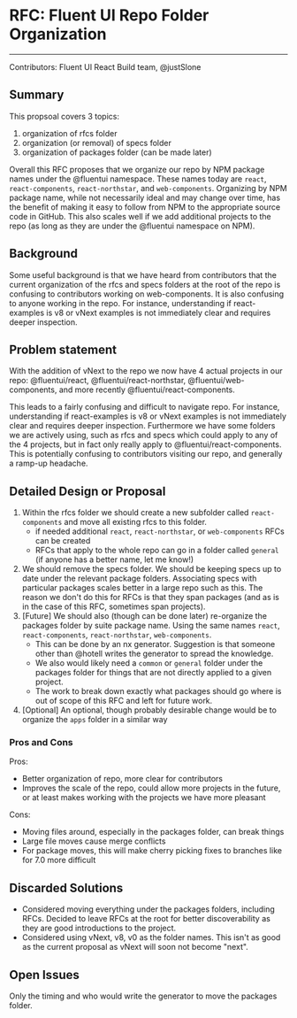 # RFC: Fluent UI Repo Folder Organization

---

Contributors: Fluent UI React Build team, @justSlone

## Summary

This propsoal covers 3 topics:
1. organization of rfcs folder
2. organization (or removal) of specs folder
3. organization of packages folder (can be made later)

Overall this RFC proposes that we organize our repo by NPM package names under the @fluentui namespace. 
These names today are `react`, `react-components`, `react-northstar`, and `web-components`. Organizing by NPM package name, 
while not necessarily ideal and may change over time, has the benefit of making it easy to follow from NPM to the appropriate source code in GitHub. 
This also scales well if we add additional projects to the repo (as long as they are under the @fluentui namespace on NPM). 

## Background

Some useful background is that we have heard from contributors that the current organization of the rfcs and specs folders at the root of the 
repo is confusing to contributors working on web-components. It is also confusing to anyone working in the repo. For instance, understanding if react-examples is v8 or vNext examples is not immediately clear and requires deeper inspection. 

## Problem statement

With the addition of vNext to the repo we now have 4 actual projects in our repo: 
@fluentui/react, @fluentui/react-northstar, @fluentui/web-components, and more recently @fluentui/react-components.

This leads to a fairly confusing and difficult to navigate repo. For instance, understanding if react-examples is v8 or vNext examples is not immediately clear and requires deeper inspection. Furthermore we have some folders we are actively using, such as rfcs and specs which could apply to any of the 4 projects, but in fact only really apply to @fluentui/react-components. This is potentially confusing to contributors visiting our repo, and generally a ramp-up headache. 

## Detailed Design or Proposal

1. Within the rfcs folder we should create a new subfolder called `react-components` and move all existing rfcs to this folder. 
   - if needed additional `react`, `react-northstar`, or `web-components` RFCs can be created
   - RFCs that apply to the whole repo can go in a folder called `general` (if anyone has a better name, let me know!)
2. We should remove the specs folder. We should be keeping specs up to date under the relevant package folders. Associating specs with particular packages scales better in a large repo such as this. 
The reason we don't do this for RFCs is that they span packages (and as is in the case of this RFC, sometimes span projects). 
3. [Future] We should also (though can be done later) re-organize the packages folder by suite package name. Using the same names `react`, `react-components`, `react-northstar`, `web-components`.
   - This can be done by an nx generator. Suggestion is that someone other than @hotell writes the generator to spread the knowledge. 
   - We also would likely need a `common` or `general` folder under the packages folder for things that are not directly applied to a given project.
   - The work to break down exactly what packages should go where is out of scope of this RFC and left for future work.
4. [Optional] An optional, though probably desirable change would be to organize the `apps` folder in a similar way

### Pros and Cons

Pros:
- Better organization of repo, more clear for contributors
- Improves the scale of the repo, could allow more projects in the future, or at least makes working with the projects we have more pleasant

Cons:
- Moving files around, especially in the packages folder, can break things
- Large file moves cause merge conflicts
- For package moves, this will make cherry picking fixes to branches like for 7.0 more difficult

## Discarded Solutions

- Considered moving everything under the packages folders, including RFCs. Decided to leave RFCs at the root for better discoverability as they are good introductions to the project. 
- Considered using vNext, v8, v0 as the folder names. This isn't as good as the current proposal as vNext will soon not become "next".


## Open Issues

Only the timing and who would write the generator to move the packages folder. 
